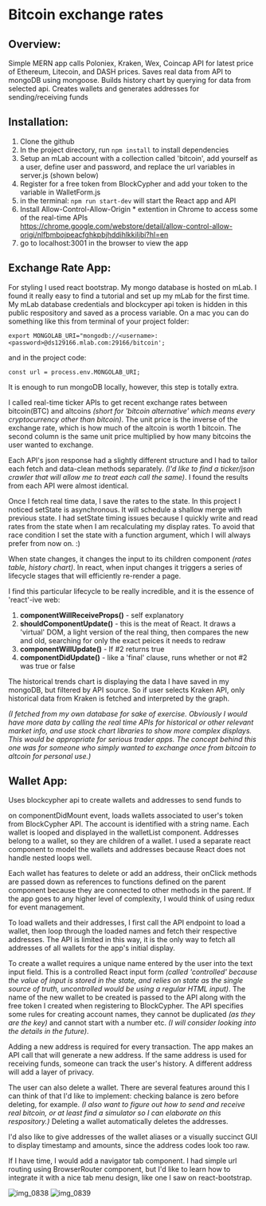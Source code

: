 # Bitcoin exchange rates

## Overview:

Simple MERN app calls Poloniex, Kraken, Wex, Coincap API for latest price of Ethereum, Litecoin, and DASH prices.
Saves real data from API to mongoDB using mongoose. Builds history chart by querying for data from selected api. Creates wallets and generates addresses for sending/receiving funds

## Installation:
1. Clone the github 
2. In the project directory, run `npm install` to install dependencies
3. Setup an mLab account with a collection called 'bitcoin', add yourself as a user, define user and password, and replace the    url variables in server.js (shown below)
4. Register for a free token from BlockCypher and add your token to the variable in WalletForm.js
5. in the terminal:
  `npm run start-dev`
  will start the React app and API
6. Install Allow-Control-Allow-Origin * extention in Chrome to access some of the real-time APIs     
   https://chrome.google.com/webstore/detail/allow-control-allow-origi/nlfbmbojpeacfghkpbjhddihlkkiljbi?hl=en
7. go to localhost:3001 in the browser to view the app

## Exchange Rate App:

For styling I used react bootstrap. My mongo database is hosted on mLab. I found it really easy to find a tutorial and set up my mLab for the first time. My mLab database credentials and blockcyper api token is hidden in this public respository and saved as a process variable. On a mac you can do something like this from terminal of your project folder:

`export MONGOLAB_URI="mongodb://<username>:<password>@ds129166.mlab.com:29166/bitcoin';`
  
and in the project code:

`const url = process.env.MONGOLAB_URI;`

It is enough to run mongoDB locally, however, this step is totally extra.

I called real-time ticker APIs to get recent exchange rates between bitcoin(BTC) and altcoins *(short for 'bitcoin alternative' which means every cryptocurrency other than bitcoin)*. The unit price is the inverse of the exchange rate, which is how much of the altcoin is worth 1 bitcoin. The second column is the same unit price multiplied by how many bitcoins the user wanted to exchange. 

Each API's json response had a slightly different structure and I had to tailor each fetch and data-clean methods separately. *(I'd like to find a ticker/json crawler that will allow me to treat each call the same)*. I found the results from each API were almost identical. 

Once I fetch real time data, I save the rates to the state. In this project I noticed setState is asynchronous. It will schedule a shallow merge with previous state. I had setState timing issues because I quickly write and read rates from the state when I am recalculating my display rates. To avoid that race condition I set the state with a function argument, which I will always prefer from now on. :)

When state changes, it changes the input to its children component *(rates table, history chart)*. In react, when input changes it triggers a series of lifecycle stages that will efficiently re-render a page. 

I find this particular lifecycle to be really incredible, and it is the essence of 'react'-ive web:
  1. **componentWillReceiveProps()** - self explanatory
  2. **shouldComponentUpdate()** - this is the meat of React. It draws a 'virtual' DOM, a light version of the real thing, then         compares the new and old, searching for only the exact peices it needs to redraw
  3. **componentWillUpdate()** - If #2 returns true
  4. **componentDidUpdate()** - like a 'final' clause, runs whether or not #2 was true or false

The historical trends chart is displaying the data I have saved in my mongoDB, but filtered by API source. So if user selects Kraken API, only historical data from Kraken is fetched and interpreted by the graph. 

*(I fetched from my own database for sake of exercise. Obviously I would have more data by calling the real time APIs for historical or other relevant market info, and use stock chart libraries to show more complex displays. This would be appropriate for serious trader apps. The concept behind this one was for someone who simply wanted to exchange once from bitcoin to altcoin for personal use.)*


## Wallet App:
Uses blockcypher api to create wallets and addresses to send funds to 

on componentDidMount event, loads wallets associated to user's token from BlockCypher API. The account is identified with a string name. Each wallet is looped and displayed in the walletList component. Addresses belong to a wallet, so they are children of a wallet. I used a separate react component to model the wallets and addresses because React does not handle nested loops well. 

Each wallet has features to delete or add an address, their onClick methods are passed down as references to functions defined on the parent component because they are connected to other methods in the parent. If the app goes to any higher level of complexity, I would think of using redux for event management.

To load wallets and their addresses, I first call the API endpoint to load a wallet, then loop through the loaded names and fetch their respective addresses. The API is limited in this way, it is the only way to fetch all addresses of all wallets for the app's initial display.

To create a wallet requires a unique name entered by the user into the text input field. This is a controlled React input form *(called 'controlled' because the value of input is stored in the state, and relies on state as the single source of truth, uncontrolled would be using a regular HTML input)*. The name of the new wallet to be created is passed to the API along with the free token I created when registering to BlockCypher. The API specifies some rules for creating account names, they cannot be duplicated *(as they are the key)* and cannot start with a number etc. *(I will consider looking into the details in the future)*.

Adding a new address is required for every transaction. The app makes an API call that will generate a new address. If the same address is used for receiving funds, someone can track the user's history. A different address will add a layer of privacy.

The user can also delete a wallet. There are several features around this I can think of that I'd like to implement: checking balance is zero before deleting, for example. *(I also want to figure out how to send and receive real bitcoin, or at least find a simulator so I can elaborate on this respository.)* Deleting a wallet automatically deletes the addresses. 

I'd also like to give addresses of the wallet aliases or a visually succinct GUI to display timestamp and amounts, since the address codes look too raw.

If I have time, I would add a navigator tab component. I had simple url routing using BrowserRouter component, but I'd like to learn how to integrate it with a nice tab menu design, like one I saw on react-bootstrap.

![img_0838](https://user-images.githubusercontent.com/6289288/34215467-678f9202-e573-11e7-8708-dc59fbae0678.PNG)
![img_0839](https://user-images.githubusercontent.com/6289288/34215468-67a328bc-e573-11e7-9f41-8aab3d86b206.PNG)

